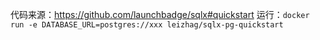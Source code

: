 代码来源：https://github.com/launchbadge/sqlx#quickstart
运行：`docker run -e DATABASE_URL=postgres://xxx leizhag/sqlx-pg-quickstart`
